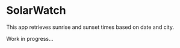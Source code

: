 # SolarWatch

This app retrieves sunrise and sunset times based on date and city.

Work in progress...
